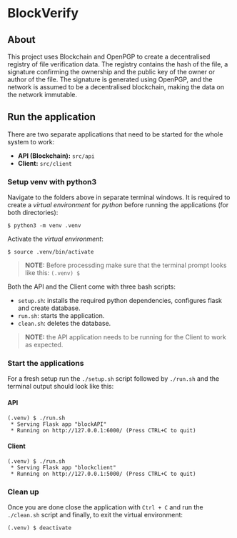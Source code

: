 # BlockVerify

## About
This project uses Blockchain and OpenPGP to create a decentralised registry of file verification data. The registry contains the hash of the file, a signature confirming the ownership and the public key of the owner or author of the file. The signature is generated using OpenPGP, and the network is assumed to be a decentralised blockchain, making the data on the network immutable.

## Run the application
There are two separate applications that need to be started for the whole system to work:
- **API (Blockchain):** `src/api`
- **Client:** `src/client`

### Setup venv with python3
Navigate to the folders above in separate terminal windows. It is required to create a _virtual environment_ for _python_ before running the applications (for both directories):

```
$ python3 -m venv .venv
```

Activate the _virtual environment_:

```
$ source .venv/bin/activate
```

> **NOTE:** Before processding make sure that the terminal prompt looks like this: `(.venv) $`

Both the API and the Client come with three bash scripts:
- `setup.sh`: installs the required python dependencies, configures flask and create database.
- `run.sh`: starts the application.
- `clean.sh`: deletes the database.

> **NOTE:** the API application needs to be running for the Client to work as expected.

### Start the applications

For a fresh setup run the `./setup.sh` script followed by `./run.sh` and the terminal output should look like this:

#### API
```
(.venv) $ ./run.sh
 * Serving Flask app "blockAPI"
 * Running on http://127.0.0.1:6000/ (Press CTRL+C to quit)
```

#### Client

```
(.venv) $ ./run.sh
 * Serving Flask app "blockclient"
 * Running on http://127.0.0.1:5000/ (Press CTRL+C to quit)
```

### Clean up
Once you are done close the application with `Ctrl + C` and run the `./clean.sh` script and finally, to exit the virtual environment:

```
(.venv) $ deactivate
```
